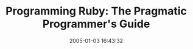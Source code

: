 ---
date: 2005-01-03 16:43:32
link:
  source: delicious
  source_url: https://del.icio.us/roytang
  text: 'Programming Ruby: The Pragmatic Programmer''s Guide'
  url: http://whytheluckystiff.net/ruby/pickaxe/
slug: programming-ruby-the-pragmatic-programmer-s-guide
source: delicious
tags:
- coding-tutorials
- ruby
title: 'Programming Ruby: The Pragmatic Programmer''s Guide'
---